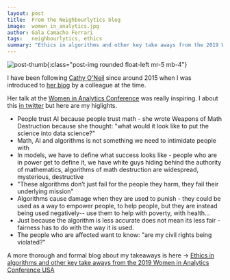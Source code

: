 ```yaml
---
layout: post
title:  From the Neighbourlytics blog
image:  women_in_analytics.jpg
author: Gala Camacho Ferrari
tags:   neighbourlytics, ethics
summary: "Ethics in algorithms and other key take aways from the 2019 Women in Analytics Conference USA."
---
```


![post-thumb]({{site.baseurl}}/assets/images/thoughts/women_in_analytics.jpg){:class="post-img rounded float-left mr-5 mb-4"}

I have been following [Cathy O'Neil](https://twitter.com/mathbabedotorg) since around 2015 when I was introduced to [her blog](https://mathbabe.org/) by a colleague at the time. 

Her talk at the [Women in Analytics Conference](https://womeninanalytics.com/) was really inspiring. I  about this [in twitter](https://twitter.com/GalaCF/status/1109085663721345024?s=20) but here are my higlights. 

- People trust AI because people trust math - she wrote Weapons of Math Destruction because she thought: "what would it look like to put the science into data science?"
- Math, AI and algorithms is not something we need to intimidate people with 
- In models, we have to define what success looks like - people who are in power get to define it, we have white guys hiding behind the authority of mathematics, algorithms of math destruction are widespread, mysterious, destructive 
- "These algorithms don’t just fail for the people they harm, they fail their underlying mission" 
- Algorithms cause damage when they are used to punish - they could be used as a way to empower people, to help people, but they are instead being used negatively-- use them to help with poverty, with health... 
- Just because the algorithm is less accurate does not mean its less fair - fairness has to do with the way it is used.
- The people who are affected want to know: "are my civil rights being violated?"

A more thorough and formal blog about my takeaways is here -> [Ethics in algorithms and other key take aways from the 2019 Women in Analytics Conference USA](https://neighbourlytics.com/blog/2019-women-analytics-conference)